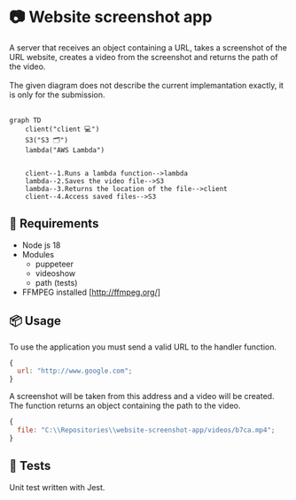 # 📷 Website screenshot app

A server that receives an object containing a URL, takes a screenshot of the URL website, creates a video from the screenshot and returns the path of the video.
</br>
</br>
The given diagram does not describe the current implemantation exactly, it is only for the submission.
</br>
</br>

```mermaid
graph TD
    client("client 💻")
    S3("S3 🗂")
    lambda("AWS Lambda")


    client--1.Runs a lambda function-->lambda
    lambda--2.Saves the video file-->S3
    lambda--3.Returns the location of the file-->client
    client--4.Access saved files-->S3

```

## 📃 Requirements

- Node js 18
- Modules
  - puppeteer
  - videoshow
  - path (tests)
- FFMPEG installed [http://ffmpeg.org/]

## 📦 Usage

To use the application you must send a valid URL to the handler function.

```js
{
  url: "http://www.google.com";
}
```

A screenshot will be taken from this address and a video will be created.
The function returns an object containing the path to the video.

```js
{
  file: "C:\\Repositories\\website-screenshot-app/videos/b7ca.mp4";
}
```

## 🧪 Tests

Unit test written with Jest.
